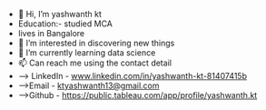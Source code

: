 - 👋 Hi, I’m yashwanth kt
- Education:- studied MCA
- lives in Bangalore
- 👀 I’m interested in discovering new things
- 🌱 I’m currently learning data science
- 📫 Can reach me using the contact detail
- --> LinkedIn - www.linkedin.com/in/yashwanth-kt-81407415b
- -->Email - ktyashwanth13@gmail.com
- -->Github - https://public.tableau.com/app/profile/yashwanth.kt
